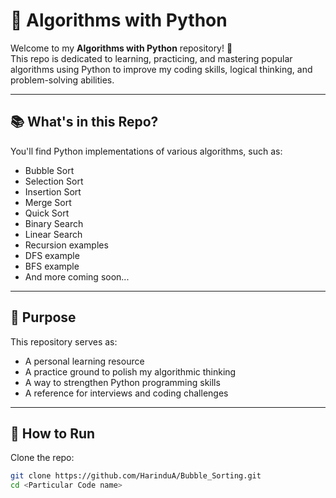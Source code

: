 # 🧠 Algorithms with Python

Welcome to my **Algorithms with Python** repository! 🚀  
This repo is dedicated to learning, practicing, and mastering popular algorithms using Python to improve my coding skills, logical thinking, and problem-solving abilities.

---

## 📚 What's in this Repo?

You'll find Python implementations of various algorithms, such as:
- Bubble Sort
- Selection Sort
- Insertion Sort
- Merge Sort
- Quick Sort
- Binary Search
- Linear Search
- Recursion examples
- DFS example
- BFS example
- And more coming soon...

---

## 🎯 Purpose

This repository serves as:
- A personal learning resource
- A practice ground to polish my algorithmic thinking
- A way to strengthen Python programming skills
- A reference for interviews and coding challenges

---

## 🚀 How to Run

Clone the repo:
```bash
git clone https://github.com/HarinduA/Bubble_Sorting.git
cd <Particular Code name>
